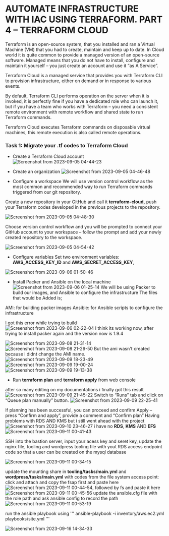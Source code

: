 # AUTOMATE INFRASTRUCTURE WITH IAC USING TERRAFORM. PART 4 – TERRAFORM CLOUD
 Terraform is an open-source system, that you installed and ran a Virtual Machine (VM) that you had to create, maintain and keep up to date. In Cloud world it is quite common to provide a managed version of an open-source software. Managed means that you do not have to install, configure and maintain it yourself – you just create an account and use it “as A Service”.

Terraform Cloud is a managed service that provides you with Terraform CLI to provision infrastructure, either on demand or in response to various events.

By default, Terraform CLI performs operation on the server when it is invoked, it is perfectly fine if you have a dedicated role who can launch it, but if you have a team who works with Terraform – you need a consistent remote environment with remote workflow and shared state to run Terraform commands.

Terraform Cloud executes Terraform commands on disposable virtual machines, this remote execution is also called remote operations.

### Task 1: Migrate your .tf codes to Terraform Cloud
* Create a Terraform Cloud account
![Screenshot from 2023-09-05 04-44-23](https://github.com/Lukobet/Darey.io_pbl/assets/110517150/5f5b7b81-9b91-49fa-ad22-f9d103330f36)
* Create an organization
![Screenshot from 2023-09-05 04-46-48](https://github.com/Lukobet/Darey.io_pbl/assets/110517150/5d0004a0-3b47-43be-8b7b-ff1ebbcfc6cf)

* Configure a workspace
We will use version control workflow as the most common and recommended way to run Terraform commands triggered from our git repository.

Create a new repository in your GitHub and call it **terraform-cloud,** push your Terraform codes developed in the previous projects to the repository.

![Screenshot from 2023-09-05 04-48-30](https://github.com/Lukobet/Darey.io_pbl/assets/110517150/0baaafd3-d507-4894-9697-f8ab3bffea68)

Choose version control workflow and you will be prompted to connect your GitHub account to your workspace – follow the prompt and add your newly created repository to the workspace.

![Screenshot from 2023-09-05 04-54-42](https://github.com/Lukobet/Darey.io_pbl/assets/110517150/719f1803-3acf-4cec-9376-bca8f7577f62)
* Configure variables
Set two environment variables: **AWS_ACCESS_KEY_ID** and **AWS_SECRET_ACCESS_KEY**,

![Screenshot from 2023-09-06 01-50-46](https://github.com/Lukobet/Darey.io_pbl/assets/110517150/9db2e82a-35a8-41fb-8955-bbeed25e931d)

* Install Packer and Ansible on the local machine
 ![Screenshot from 2023-09-06 01-25-14](https://github.com/Lukobet/Darey.io_pbl/assets/110517150/807f2092-3281-493c-a3b2-020ed0cc1399)
  We will be using Packer to build our images, and Ansible to configure the infrastructure
The files that would be Added is;

AMI: for building packer images
Ansible: for Ansible scripts to configure the infrastructure

I got this error while trying to build
![Screenshot from 2023-09-06 02-22-04](https://github.com/Lukobet/Darey.io_pbl/assets/110517150/ebd9e4fc-e883-48aa-bc98-fe885c0e587e)
I think its working now, after trying to install packer again and the version now is 1.9.4

![Screenshot from 2023-09-08 21-31-14](https://github.com/Lukobet/Darey.io_pbl/assets/110517150/7b867061-89b1-4eaa-a13e-e0f28b461288)
![Screenshot from 2023-09-08 21-29-50](https://github.com/Lukobet/Darey.io_pbl/assets/110517150/3199ca20-4461-4c66-a00d-bad6a5098009)
But the ami wasn't created because i didnt change the AMI name.
![Screenshot from 2023-09-09 18-23-49](https://github.com/Lukobet/Darey.io_pbl/assets/110517150/2eb7713a-de44-4368-8e46-752a4a5ad554)
![Screenshot from 2023-09-09 19-00-24](https://github.com/Lukobet/Darey.io_pbl/assets/110517150/be16f598-2b45-43e8-9be6-624347bf6e1b)
![Screenshot from 2023-09-09 19-13-38](https://github.com/Lukobet/Darey.io_pbl/assets/110517150/cc201811-6079-43a2-8f0a-363532db09d9)

* Run **terraform plan** and **terraform apply** from web console

after so many editing on my documentations i finally got this result
![Screenshot from 2023-09-09 21-45-22](https://github.com/Lukobet/Darey.io_pbl/assets/110517150/a9c63eac-c952-4518-98d7-eafcbdfec80a)
Switch to “Runs” tab and click on “Queue plan manually” button.
![Screenshot from 2023-09-09 22-25-41](https://github.com/Lukobet/Darey.io_pbl/assets/110517150/51d1a6b3-136f-4e5c-822a-a767f1867456)

If planning has been successful, you can proceed and confirm Apply – press “Confirm and apply”, provide a comment and “Confirm plan”
Having problems with RDS AND KMS but i still went ahead with the project
![Screenshot from 2023-09-10 23-46-27](https://github.com/Lukobet/Darey.io_pbl/assets/110517150/9a487335-24b3-4499-a301-ab678c49d317)
i have no **RDS**, **KMS** AND **EFS**
![Screenshot from 2023-09-11 00-41-43](https://github.com/Lukobet/Darey.io_pbl/assets/110517150/6fc85ee4-9472-4f33-95b6-c55638d2b975)

SSH into the bastion server, input your acess key and seret key, update the nginx file, tooling and wordpress tooling file with yout RDS access endpoint code so that a user can be created on the mysql database

![Screenshot from 2023-09-11 00-34-15](https://github.com/Lukobet/Darey.io_pbl/assets/110517150/c5889e5c-d99a-4973-8024-fdfcfe7774f8)

update the mounting share in **tooling/tasks/main.yml** and **wordpress/tasks/main.yml** with codes from the file system access point: click and attach and copy the fsap first and paste here ![Screenshot from 2023-09-11 00-44-54](https://github.com/Lukobet/Darey.io_pbl/assets/110517150/f1dfd84a-5b23-4ead-a82e-f2f9200c3b42), followed by fs and paste it here ![Screenshot from 2023-09-11 00-45-56](https://github.com/Lukobet/Darey.io_pbl/assets/110517150/652d568a-6dcf-41bb-919d-69654488b292) 
update the ansible.cfg file with the role path and ask ansible config to record the path ![Screenshot from 2023-09-11 00-53-19](https://github.com/Lukobet/Darey.io_pbl/assets/110517150/068ade15-5cb1-43af-b0fe-acf0fc7fc719)

run the ansible playbook using
'''
ansible-playbook -i inventory/aws.ec2.yml playbooks/site.yml
'''

![Screenshot from 2023-09-16 14-34-33](https://github.com/Lukobet/Darey.io_pbl/assets/110517150/7b6e0e27-44fb-4d11-b79a-b49f93ee5b09)
